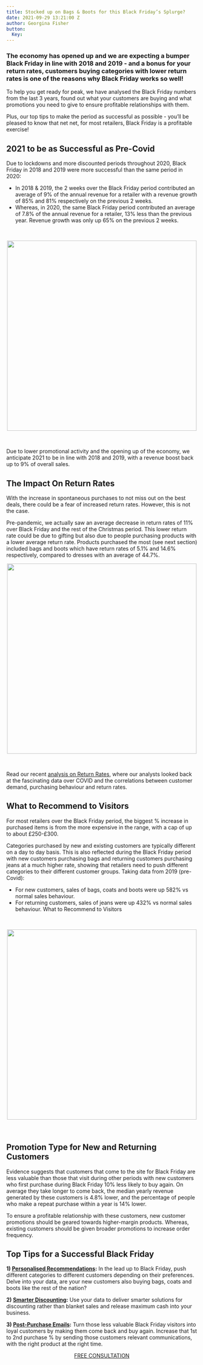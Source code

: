 ```yaml
---
title: Stocked up on Bags & Boots for this Black Friday’s Splurge?
date: 2021-09-29 13:21:00 Z
author: Georgina Fisher
button:
  Key: 
---
```


### The economy has opened up and we are expecting a bumper Black Friday in line with 2018 and 2019 - and a bonus for your return rates, customers buying categories with lower return rates is one of the reasons why Black Friday works so well! 

To help you get ready for peak, we have analysed the Black Friday numbers from the last 3 years, found out what your customers are buying and what promotions you need to give to ensure profitable relationships with them.

Plus, our top tips to make the period as successful as possible - you’ll be pleased to know that net net, for most retailers, Black Friday is a profitable exercise!

## 2021 to be as Successful as Pre-Covid 
 
Due to lockdowns and more discounted periods throughout 2020, Black Friday in 2018 and 2019 were more successful than the same period in 2020:

* In 2018 & 2019, the 2 weeks over the Black Friday period contributed an average of 9% of the annual revenue for a retailer with a revenue growth of 85% and 81% respectively on the previous 2 weeks.
* Whereas, in 2020, the same Black Friday period contributed an average of 7.8% of the annual revenue for a retailer, 13% less than the previous year. Revenue growth was only up 65% on the previous 2 weeks.
<br>

<p style="text-align:center"><img style="margin-left: 0px; width: 500px;" src ="/uploads//uploads/BlackFriday1.JPG"/></p>
<br>

Due to lower promotional activity and the opening up of the economy, we anticipate 2021 to be in line with 2018 and 2019, with a revenue boost back up to 9% of overall sales.

## The Impact On Return Rates

With the increase in spontaneous purchases to not miss out on the best deals, there could be a fear of increased return rates. However, this is not the case. 

Pre-pandemic, we actually saw an average decrease in return rates of 11% over Black Friday and the rest of the Christmas period. This lower return rate could be due to gifting but also due to people purchasing products with a lower average return rate. Products purchased the most (see next section) included bags and boots which have return rates of 5.1% and 14.6% respectively, compared to dresses with an average of 44.7%. 
<br>

<p style="text-align:center"><img style="margin-left: 0px; width: 500px;" src ="/uploads//uploads/BlackFriday2.JPG"/></p>
<br>

Read our recent [analysis on Return Rates](https://dressipi.com/blog/garment-return-rates-spike-to-above-pre-pandemic-levels/), where our analysts looked back at the fascinating data over COVID and the correlations between customer demand, purchasing behaviour and return rates.

## What to Recommend to Visitors

For most retailers over the Black Friday period, the biggest % increase in purchased items is from the more expensive in the range, with a cap of up to about £250-£300.

Categories purchased by new and existing customers are typically different on a day to day basis. This is also reflected during the Black Friday period with new customers purchasing bags and returning customers purchasing jeans at a much higher rate, showing that retailers need to push different categories to their different customer groups. Taking data from 2019 (pre-Covid):

* For new customers, sales of bags, coats and boots were up 582% vs normal sales behaviour. 
* For returning customers, sales of jeans were up 432% vs normal sales behaviour. 
What to Recommend to Visitors
<br>

<p style="text-align:center"><img style="margin-left: 0px; width: 500px;" src ="/uploads//uploads/BlackFriday3.JPG"/></p>
<br>

## Promotion Type for New and Returning Customers

Evidence suggests that customers that come to the site for Black Friday are less valuable than those that visit during other periods with new customers who first purchase during Black Friday 10% less likely to buy again. On average they take longer to come back, the median yearly revenue generated by these customers is 4.8% lower, and the percentage of people who make a repeat purchase within a year is 14% lower.

To ensure a profitable relationship with these customers, new customer promotions should be geared towards higher-margin products. Whereas, existing customers should be given broader promotions to increase order frequency.

## Top Tips for a Successful Black Friday 

**1) [Personalised Recommendations](https://dressipi.com/downloads/success-story-belstaff/):** In the lead up to Black Friday, push different categories to different customers depending on their preferences. Delve into your data, are your new customers also buying bags, coats and boots like the rest of the nation?

**2) [Smarter Discounting](https://dressipi.com/downloads/dressipi-optimise-sale-overstocked-products-webinar/):** Use your data to deliver smarter solutions for discounting rather than blanket sales and release maximum cash into your business. 

**3) [Post-Purchase Emails](https://dressipi.com/blog/post-purchase-emails-helping-customers-make-the-most-of-their-purchases/):** Turn those less valuable Black Friday visitors into loyal customers by making them come back and buy again. Increase that 1st to 2nd purchase % by sending those customers relevant communications, with the right product at the right time.

<p style="text-align:center"><a href="/contact/" class="button button-primary">FREE CONSULTATION</a></p>